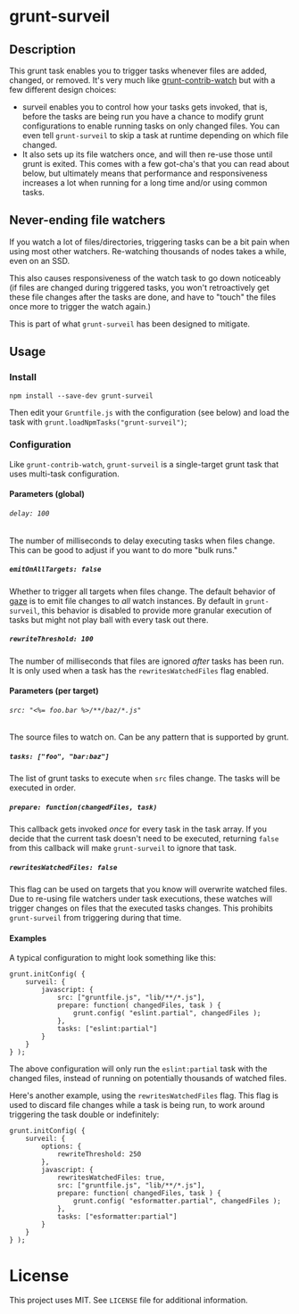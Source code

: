# grunt-surveil

## Description
This grunt task enables you to trigger tasks whenever files are added, changed, or removed. It's very much like [grunt-contrib-watch](https://github.com/gruntjs/grunt-contrib-watch) but with a few different design choices:

* surveil enables you to control how your tasks gets invoked, that is, before the tasks are being run you have a chance to modify grunt configurations to enable running tasks on only changed files. You can even tell `grunt-surveil` to skip a task at runtime depending on which file changed.
* It also sets up its file watchers once, and will then re-use those until grunt is exited. This comes with a few got-cha's that you can read about below, but ultimately means that performance and responsiveness increases a lot when running for a long time and/or using common tasks.

## Never-ending file watchers
If you watch a lot of files/directories, triggering tasks can be a bit pain when using most other watchers. Re-watching thousands of nodes takes a while, even on an SSD.

This also causes responsiveness of the watch task to go down noticeably (if files are changed during triggered tasks, you won't retroactively get these file changes after the tasks are done, and have to "touch" the files once more to trigger the watch again.)

This is part of what `grunt-surveil` has been designed to mitigate.

## Usage

### Install
```
npm install --save-dev grunt-surveil
```

Then edit your `Gruntfile.js` with the configuration (see below) and load the task with `grunt.loadNpmTasks("grunt-surveil")`;

### Configuration
Like `grunt-contrib-watch`, `grunt-surveil` is a single-target grunt task that uses multi-task configuration.

#### Parameters (global)
###### `delay: 100`
The number of milliseconds to delay executing tasks when files change. This can be good to adjust if you want to do more "bulk runs."

##### `emitOnAllTargets: false`
Whether to trigger all targets when files change. The default behavior of [gaze](https://github.com/shama/gaze) is to emit file changes to _all_ watch instances. By default in `grunt-surveil`, this behavior is disabled to provide more granular execution of tasks but might not play ball with every task out there.

##### `rewriteThreshold: 100`
The number of milliseconds that files are ignored _after_ tasks has been run. It is only used when a task has the `rewritesWatchedFiles` flag enabled.

#### Parameters (per target)
###### `src: "<%= foo.bar %>/**/baz/*.js"`
The source files to watch on. Can be any pattern that is supported by grunt.

##### `tasks: ["foo", "bar:baz"]`
The list of grunt tasks to execute when `src` files change. The tasks will be executed in order.

##### `prepare: function(changedFiles, task)`
This callback gets invoked _once_ for every task in the task array. If you decide that the current task doesn't need to be executed, returning `false` from this callback will make `grunt-surveil` to ignore that task.

##### `rewritesWatchedFiles: false`
This flag can be used on targets that you know will overwrite watched files. Due to re-using file watchers under task executions, these watches will trigger changes on files that the executed tasks changes. This prohibits `grunt-surveil` from triggering during that time.

#### Examples
A typical configuration to might look something like this:

```
grunt.initConfig( {
	surveil: {
		javascript: {
			src: ["gruntfile.js", "lib/**/*.js"],
			prepare: function( changedFiles, task ) {
				grunt.config( "eslint.partial", changedFiles );
			},
			tasks: ["eslint:partial"]
		}
	}
} );
```

The above configuration will only run the `eslint:partial` task with the changed files, instead of running on potentially thousands of watched files.

Here's another example, using the `rewritesWatchedFiles` flag. This flag is used to discard file changes while a task is being run, to work around triggering the task double or indefinitely:

```
grunt.initConfig( {
	surveil: {
		options: {
			rewriteThreshold: 250
		},
		javascript: {
			rewritesWatchedFiles: true,
			src: ["gruntfile.js", "lib/**/*.js"],
			prepare: function( changedFiles, task ) {
				grunt.config( "esformatter.partial", changedFiles );
			},
			tasks: ["esformatter:partial"]
		}
	}
} );
```

# License
This project uses MIT. See `LICENSE` file for additional information.
